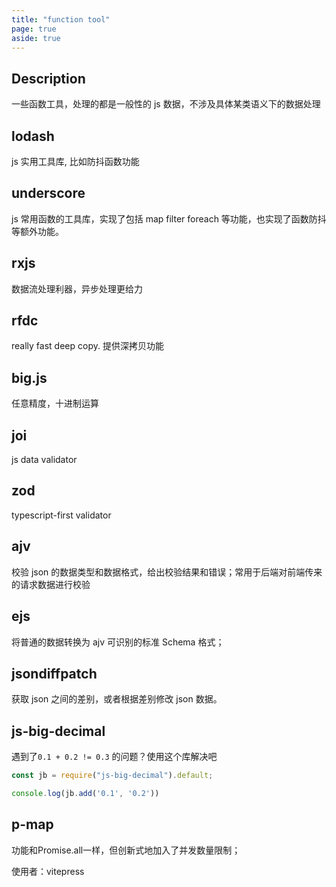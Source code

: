 ```yaml
---
title: "function tool"
page: true
aside: true
---
```


## Description

一些函数工具，处理的都是一般性的 js 数据，不涉及具体某类语义下的数据处理

## lodash

js 实用工具库, 比如防抖函数功能

## underscore

js 常用函数的工具库，实现了包括 map filter foreach 等功能，也实现了函数防抖等额外功能。

## rxjs

数据流处理利器，异步处理更给力

## rfdc

really fast deep copy.
提供深拷贝功能

## big.js

任意精度，十进制运算

## joi

js data validator

## zod

typescript-first validator

## ajv

校验 json 的数据类型和数据格式，给出校验结果和错误；常用于后端对前端传来的请求数据进行校验

## ejs

将普通的数据转换为 ajv 可识别的标准 Schema 格式；

## jsondiffpatch

获取 json 之间的差别，或者根据差别修改 json 数据。

## js-big-decimal

遇到了`0.1 + 0.2 != 0.3` 的问题？使用这个库解决吧

```js
const jb = require("js-big-decimal").default;

console.log(jb.add('0.1', '0.2'))
```

## p-map
功能和Promise.all一样，但创新式地加入了并发数量限制；

使用者：vitepress

<Giscus />

